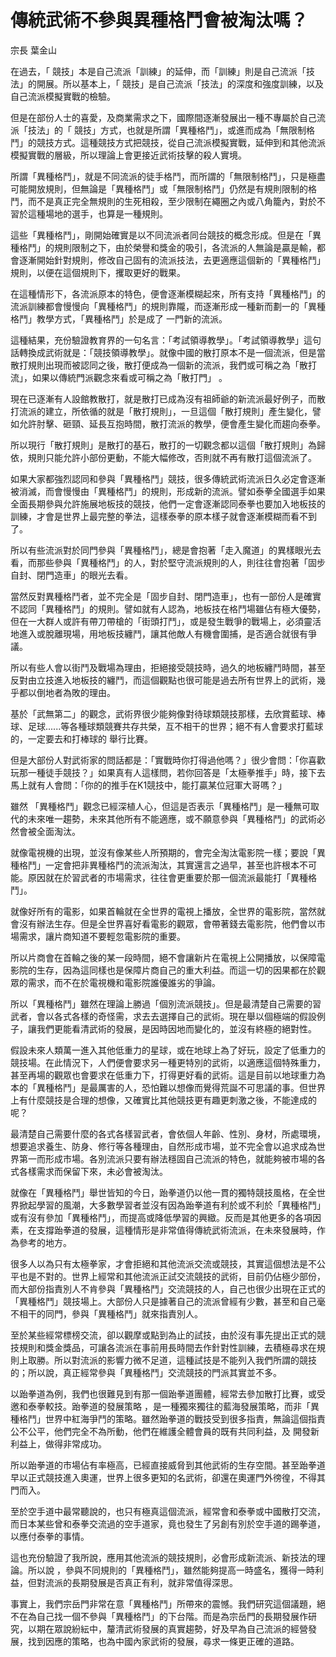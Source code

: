 # 傳統武術不參與異種格鬥會被淘汰嗎？

宗長
葉金山

在過去，「 競技」本是自己流派「訓練」的延伸，而「訓練」則是自己流派「技法」的開展。所以基本上，「 競技」是自己流派「技法」的深度和強度訓練，以及自己流派模擬實戰的檢驗。

但是在部份人士的喜愛，及商業需求之下，國際間逐漸發展出一種不專屬於自己流派「技法」的「 競技」方式，也就是所謂「異種格鬥」，或進而成為「無限制格鬥」的競技方式。這種競技方式把競技，從自己流派模擬實戰，延伸到和其他流派模擬實戰的層級，所以理論上會更接近武術技擊的殺人實境。

所謂「異種格鬥」，就是不同流派的徒手格鬥，而所謂的「無限制格鬥」，只是極盡可能開放規則，但無論是「異種格鬥」或「無限制格鬥」仍然是有規則限制的格鬥，而不是真正完全無規則的生死相殺，至少限制在繩圈之內或八角籠內，對於不習於這種場地的選手，也算是一種規則。

這些「異種格鬥」，剛開始確實是以不同流派者同台競技的概念形成。但是在「異種格鬥」的規則限制之下，由於榮譽和獎金的吸引，各流派的人無論是贏是輸，都會逐漸開始針對規則，修改自己固有的流派技法，去更適應這個新的「異種格鬥」規則，以便在這個規則下，攫取更好的戰果。

在這種情形下，各流派原本的特色，便會逐漸模糊起來，所有支持「異種格鬥」的流派訓練都會慢慢向「異種格鬥」的規則靠隴，而逐漸形成一種新而劃一的「異種格鬥」教學方式，「異種格鬥」於是成了 一門新的流派。

這種結果，充份驗證教育界的一句名言：「考試領導教學」。「考試領導教學」這句話轉換成武術就是：「競技領導教學」。就像中國的散打原本不是一個流派，但是當散打規則出現而被認同之後，散打便成為一個新的流派，我們或可稱之為「散打流」，如果以傳統門派觀念來看或可稱之為「散打門」 。

現在已逐漸有人設館教散打，就是散打已成為沒有祖師爺的新流派最好例子，而散打流派的建立，所依循的就是「散打規則」，一旦這個「散打規則」產生變化，譬如允許肘擊、砸頸、延長互抱時間，散打流派的教學，便會產生變化而趨向泰拳。

所以現行「散打規則」是散打的基石，散打的一切觀念都以這個「散打規則」為歸依，規則只能允許小部份更動，不能大幅修改，否則就不再有散打這個流派了。

如果大家都強烈認同和參與「異種格鬥」競技，很多傳統武術流派日久必定會逐漸被消滅，而會慢慢由「異種格鬥」的規則，形成新的流派。譬如泰拳全國選手如果全面長期參與允許施展地板技的競技，他們一定會逐漸認同泰拳也要加入地板技的訓練，才會是世界上最完整的拳法，這樣泰拳的原本樣子就會逐漸模糊而看不到了。

所以有些流派對於同門參與「異種格鬥」，總是會抱著「走入魔道」的異樣眼光去看，而那些參與「異種格鬥」的人，對於堅守流派規則的人，則往往會抱著「固步自封、閉門造車」的眼光去看。

當然反對異種格鬥者，並不完全是「固步自封、閉門造車」，也有一部份人是確實不認同「異種格鬥」的規則。譬如就有人認為，地板技在格鬥場雖佔有極大優勢，但在一大群人或許有帶刀帶槍的「街頭打鬥」，或是發生戰爭的戰場上，必須靈活地進入或脫離現場，用地板技纏鬥，讓其他敵人有機會圍捕，是否適合就很有爭議。

所以有些人會以街鬥及戰場為理由，拒絕接受競技時，過久的地板纏鬥時間，甚至反對由立技進入地板技的纏鬥，而這個觀點也很可能是過去所有世界上的武術，幾乎都以倒地者為敗的理由。

基於「武無第二」的觀念，武術界很少能夠像對待球類競技那樣，去欣賞藍球、棒球、足球......等各種球類競賽共存共榮，互不相干的世界；絕不有人會要求打藍球的，一定要去和打棒球的 舉行比賽。

但是大部份人對武術家的問話都是：「實戰時你打得過他嗎？」很少會問：「你喜歡玩那一種徒手競技？」如果真有人這樣問，若你回答是「太極拳推手」時，接下去馬上就有人會問：「你的的推手在K1競技中，能打贏某位冠軍大哥嗎？」

雖然 「異種格鬥」觀念已經深植人心，但這是否表示「異種格鬥」是一種無可取代的未來唯一趨勢，未來其他所有不能適應，或不願意參與「異種格鬥」的武術必然會被全面淘汰。

就像電視機的出現，並沒有像某些人所預期的，會完全淘汰電影院一樣；要說「異種格鬥」一定會把非異種格鬥的流派淘汰，其實還言之過早，甚至也許根本不可能。原因就在於習武者的市場需求，往往會更重要於那一個流派最能打「異種格鬥」。

就像好所有的電影，如果首輪就在全世界的電視上播放，全世界的電影院，當然就會沒有辦法生存。但是全世界喜好看電影的觀眾，會帶著錢去電影院，他們會以市場需求，讓片商知道不要輕忽電影院的重要。

所以片商會在首輪之後的某一段時間，絕不會讓新片在電視上公開播放，以保障電影院的生存，因為這同樣也是保障片商自己的重大利益。而這一切的因果都在於觀眾的需求，而不在於電視機和電影院誰優誰劣的爭論。

所以「異種格鬥」雖然在理論上勝過「個別流派競技」。但是最清楚自己需要的習武者，會以各式各樣的奇怪需，求去去選擇自己的武術。現在舉以個極端的假設例子，讓我們更能看清武術的發展，是因時因地而變化的，並沒有終極的絕對性。

假設未來人類萬一進入其他低重力的星球，或在地球上為了好玩，設定了低重力的競技場。在此情況下，人們便會要求另一種更特別的武術，以適應這個特殊重力，甚至再場的觀眾也會要求在低重力下，打得更好看的武術。這是目前以地球重力為本的「異種格鬥」是最厲害的人，恐怕難以想像而覺得荒誕不可思議的事。但世界上有什麼競技是合理的想像，又確實比其他競技更有趣更刺激之後，不能達成的呢？

最清楚自己需要什麼的各式各樣習武者，會依個人年齡、性別、身材，所處環境，想要追求養生、防身、修行等各種理由，自然形成市場，並不完全會以追求成為世界第一而形成市場。各別流派只要有辦法穩固自己流派的特色，就能夠被市場的各式各樣需求而保留下來，未必會被淘汰。

就像在「異種格鬥」舉世皆知的今日，跆拳道仍以他一貫的獨特競技風格，在全世界掀起學習的風潮，大多數學習者並沒有因為跆拳道有利於或不利於「異種格鬥」或有沒有參加「異種格鬥」，而提高或降低學習的興緻。反而是其他更多的各項因素，在支撐跆拳道的發展，這種情形是非常值得傳統武術流派，在未來發展時，作為參考的地方。

很多人以為只有太極拳家，才會拒絕和其他流派交流或競技，其實這個想法是不公平也是不對的。世界上經常和其他流派正試交流競技的武術，目前仍佔極少部份，而大部份指責別人不肯參與「異種格鬥」交流競技的人，自己也很少出現在正式的「異種格鬥」競技場上。大部份人只是據著自己的流派曾經有少數，甚至和自己毫不相干的同門，參與「異種格鬥」就來指責別人。

至於某些經常標榜交流，卻以觀摩或點到為止的試技，由於沒有事先提出正式的競技規則和獎金獎品，可讓各流派在事前用長時間去作針對性訓練，去積極尋求在規則上取勝。所以對流派的影響力微不足道，這種試技是不能列入我們所謂的競技的；所以說，真正經常參與「異種格鬥」交流競技的門派其實並不多。

以跆拳道為例，我們也很難見到有那一個跆拳道團體，經常去參加散打比賽，或受邀和泰拳較技。跆拳道的發展策略 ，是一種獨來獨往的藍海發展策略，而非「異種格鬥」世界中紅海爭鬥的策略。雖然跆拳道的戰技受到很多指責，無論這個指責公不公平，他們完全不為所動，他們在維護全體會員的既有共同利益，及 開發新利益上，做得非常成功。

所以跆拳道的市場佔有率極高，已經直接威脅到其他武術的生存空間。甚至跆拳道早以正式競技進入奧運，世界上很多更知的名武術，卻還在奧運門外徬徨，不得其門而入。

至於空手道中最常聽說的，也只有極真這個流派，經常會和泰拳或中國散打交流，而日本某些曾和泰拳交流過的空手道家，竟也發生了另創有別於空手道的踢拳道，以應付泰拳的事情。

這也充份驗證了我所說，應用其他流派的競技規則，必會形成新流派、新技法的理論。所以說 ，參與不同規則的「異種格鬥」，雖然能夠提高一時盛名，獲得一時利益，但對流派的長期發展是否真正有利，就非常值得深思。

事實上，我們宗岳門非常在意「異種格鬥」所帶來的震憾。我們研究這個議題，絕不在為自己找一個不參與「異種格鬥」的下台階。而是為宗岳門的長期發展作研究，以期在眾說紛紜中，釐清武術發展的真實趨勢，好及早為自己流派的經營發展，找到因應的策略，也為中國內家武術的發展，尋求一條更正確的道路。